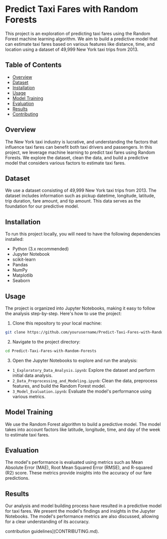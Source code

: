 
# Predict Taxi Fares with Random Forests

This project is an exploration of predicting taxi fares using the Random Forest machine learning algorithm. We aim to build a predictive model that can estimate taxi fares based on various features like distance, time, and location using a dataset of 49,999 New York taxi trips from 2013.

## Table of Contents

- [Overview](#overview)
- [Dataset](#dataset)
- [Installation](#installation)
- [Usage](#usage)
- [Model Training](#model-training)
- [Evaluation](#evaluation)
- [Results](#results)
- [Contributing](#contributing)


## Overview

The New York taxi industry is lucrative, and understanding the factors that influence taxi fares can benefit both taxi drivers and passengers. In this project, we leverage machine learning to predict taxi fares using Random Forests. We explore the dataset, clean the data, and build a predictive model that considers various factors to estimate taxi fares.

## Dataset

We use a dataset consisting of 49,999 New York taxi trips from 2013. The dataset includes information such as pickup datetime, longitude, latitude, trip duration, fare amount, and tip amount. This data serves as the foundation for our predictive model.

## Installation

To run this project locally, you will need to have the following dependencies installed:

- Python (3.x recommended)
- Jupyter Notebook
- scikit-learn
- Pandas
- NumPy
- Matplotlib
- Seaborn



## Usage

The project is organized into Jupyter Notebooks, making it easy to follow the analysis step-by-step. Here's how to use the project:

1. Clone this repository to your local machine:

```bash
git clone https://github.com/yourusername/Predict-Taxi-Fares-with-Random-Forests.git
```

2. Navigate to the project directory:

```bash
cd Predict-Taxi-Fares-with-Random-Forests
```

3. Open the Jupyter Notebooks to explore and run the analysis:

- `1_Exploratory_Data_Analysis.ipynb`: Explore the dataset and perform initial data analysis.
- `2_Data_Preprocessing_and_Modeling.ipynb`: Clean the data, preprocess features, and build the Random Forest model.
- `3_Model_Evaluation.ipynb`: Evaluate the model's performance using various metrics.

## Model Training

We use the Random Forest algorithm to build a predictive model. The model takes into account factors like latitude, longitude, time, and day of the week to estimate taxi fares.

## Evaluation

The model's performance is evaluated using metrics such as Mean Absolute Error (MAE), Root Mean Squared Error (RMSE), and R-squared (R2) score. These metrics provide insights into the accuracy of our fare predictions.

## Results

Our analysis and model building process have resulted in a predictive model for taxi fares. We present the model's findings and insights in the Jupyter Notebooks. The model's performance metrics are also discussed, allowing for a clear understanding of its accuracy.

contribution guidelines](CONTRIBUTING.md).

